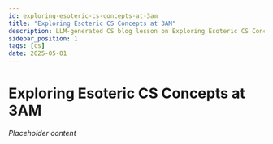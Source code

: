 ```yaml
---
id: exploring-esoteric-cs-concepts-at-3am
title: "Exploring Esoteric CS Concepts at 3AM"
description: LLM-generated CS blog lesson on Exploring Esoteric CS Concepts at 3AM.
sidebar_position: 1
tags: [cs]
date: 2025-05-01
---
```


# Exploring Esoteric CS Concepts at 3AM

*Placeholder content*
